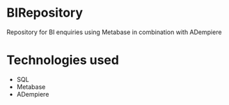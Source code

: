 # BIRepository
Repository for BI enquiries using Metabase in combination with ADempiere

# Technologies used
- SQL
- Metabase
- ADempiere
